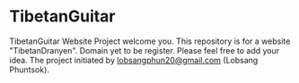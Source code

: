 # TibetanGuitar
TibetanGuitar Website Project welcome you. This repository is for a website "TibetanDranyen". Domain yet to be register. Please feel free to add your idea. The project initiated by lobsangphun20@gmail.com (Lobsang Phuntsok).
